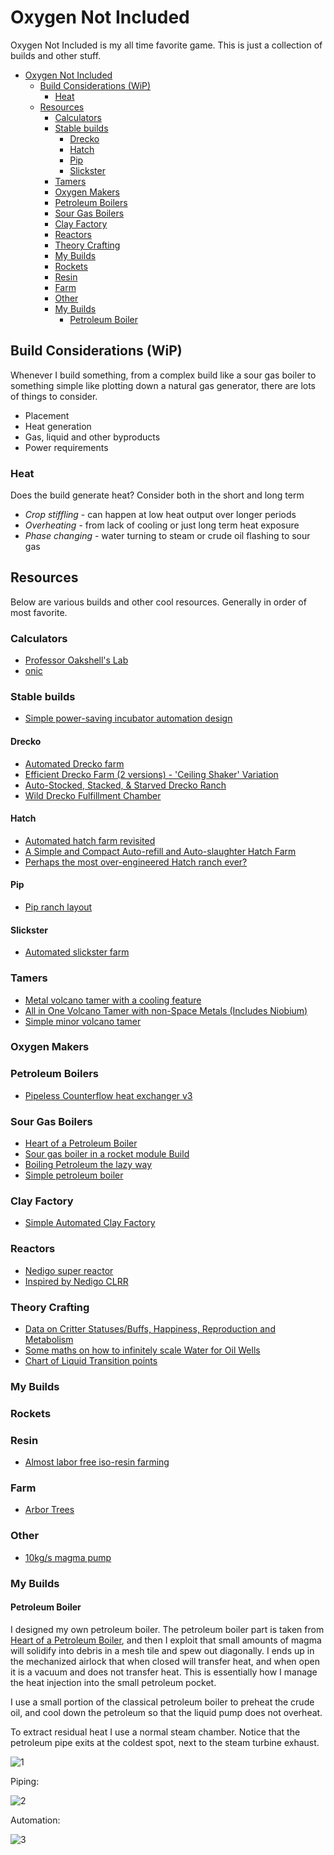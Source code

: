# Oxygen Not Included

Oxygen Not Included is my all time favorite game. This is just a collection of builds and other stuff.

- [Oxygen Not Included](#oxygen-not-included)
  - [Build Considerations (WiP)](#build-considerations-wip)
    - [Heat](#heat)
  - [Resources](#resources)
    - [Calculators](#calculators)
    - [Stable builds](#stable-builds)
      - [Drecko](#drecko)
      - [Hatch](#hatch)
      - [Pip](#pip)
      - [Slickster](#slickster)
    - [Tamers](#tamers)
    - [Oxygen Makers](#oxygen-makers)
    - [Petroleum Boilers](#petroleum-boilers)
    - [Sour Gas Boilers](#sour-gas-boilers)
    - [Clay Factory](#clay-factory)
    - [Reactors](#reactors)
    - [Theory Crafting](#theory-crafting)
    - [My Builds](#my-builds)
    - [Rockets](#rockets)
    - [Resin](#resin)
    - [Farm](#farm)
    - [Other](#other)
    - [My Builds](#my-builds-1)
      - [Petroleum Boiler](#petroleum-boiler)

## Build Considerations (WiP)

Whenever I build something, from a complex build like a sour gas boiler to something simple like plotting down a natural gas generator, there are lots of things to consider.

- Placement
- Heat generation
- Gas, liquid and other byproducts
- Power requirements

### Heat

Does the build generate heat? Consider both in the short and long term

- *Crop stiffling* - can happen at low heat output over longer periods
- *Overheating* - from lack of cooling or just long term heat exposure
- *Phase changing* - water turning to steam or crude oil flashing to sour gas

## Resources

Below are various builds and other cool resources. Generally in order of most favorite.

### Calculators

- [Professor Oakshell's Lab](https://zari.rtk0.net/ProfessorOakshell/index.html)
- [onic](https://onicalc.com/)

### Stable builds

- [Simple power-saving incubator automation design](https://www.reddit.com/r/Oxygennotincluded/comments/k4fy1k/simple_powersaving_incubator_automation_design/)

#### Drecko

- [Automated Drecko farm](https://www.reddit.com/r/Oxygennotincluded/comments/14zxjua/automated_drecko_farm/)
- [Efficient Drecko Farm (2 versions) - 'Ceiling Shaker' Variation](https://www.reddit.com/r/Oxygennotincluded/comments/rn4vdj/updated_efficient_drecko_farm_2_versions_ceiling/)
- [Auto-Stocked, Stacked, & Starved Drecko Ranch](https://www.reddit.com/r/Oxygennotincluded/comments/ohvj7g/autostocked_stacked_starved_drecko_ranch/)
- [Wild Drecko Fulfillment Chamber](https://www.reddit.com/r/Oxygennotincluded/comments/o558b2/wild_drecko_fulfillment_chamber/)

#### Hatch

- [Automated hatch farm revisited](https://www.reddit.com/r/Oxygennotincluded/comments/14yyrl0/automated_hatch_farm_revisited/)
- [A Simple and Compact Auto-refill and Auto-slaughter Hatch Farm](https://www.reddit.com/r/Oxygennotincluded/comments/134cgv2/a_simple_and_compact_autorefill_and_autoslaughter/)
- [Perhaps the most over-engineered Hatch ranch ever?](https://www.reddit.com/r/Oxygennotincluded/comments/q6p6fi/perhaps_the_most_overengineered_hatch_ranch_ever/)

#### Pip

- [Pip ranch layout](https://www.reddit.com/r/Oxygennotincluded/comments/vxf7cj/pip_ranch_layout/)

#### Slickster

- [Automated slickster farm](https://www.reddit.com/r/Oxygennotincluded/comments/158p458/automated_slickster_farm/)

### Tamers

- [Metal volcano tamer with a cooling feature](https://www.reddit.com/r/Oxygennotincluded/comments/14uukpy/metal_volcano_tamer_with_a_cooling_feature_not_my/)
- [All in One Volcano Tamer with non-Space Metals (Includes Niobium)](https://www.reddit.com/r/Oxygennotincluded/comments/rieftw/all_in_one_volcano_tamer_with_nonspace_metals/)
- [Simple minor volcano tamer](https://www.reddit.com/r/Oxygennotincluded/comments/t71dn9/simple_minor_volcano_tamer/)

### Oxygen Makers

### Petroleum Boilers

- [Pipeless Counterflow heat exchanger v3](https://www.reddit.com/r/Oxygennotincluded/comments/131dc2s/pipeless_counterflow_heat_exchanger_v3/)

### Sour Gas Boilers

- [Heart of a Petroleum Boiler](https://www.youtube.com/watch?v=csvObrEPtzg)
- [Sour gas boiler in a rocket module Build](https://www.reddit.com/r/Oxygennotincluded/comments/12bu8ix/sour_gas_boiler_in_a_rocket_module/)
- [Boiling Petroleum the lazy way](https://www.reddit.com/r/Oxygennotincluded/comments/1064kul/boiling_petroleum_the_lazy_way/)
- [Simple petroleum boiler](https://www.reddit.com/r/Oxygennotincluded/comments/t71563/simple_petroleum_boiler/)

### Clay Factory

- [Simple Automated Clay Factory](https://www.reddit.com/r/Oxygennotincluded/comments/y5i6c7/simple_automated_clay_factory/)

### Reactors

- [Nedigo super reactor](https://www.reddit.com/r/Oxygennotincluded/comments/xk12o2/nedigo_super_reactor_all_reactors_running_at_95/)
- [Inspired by Nedigo CLRR](https://www.reddit.com/r/Oxygennotincluded/comments/vy7dy4/my_first_research_reactor_setup_34_00_kw_inspired/)

### Theory Crafting

- [Data on Critter Statuses/Buffs, Happiness, Reproduction and Metabolism](https://www.reddit.com/r/Oxygennotincluded/comments/vletxv/data_on_critter_statusesbuffs_happiness/)
- [Some maths on how to infinitely scale Water for Oil Wells](https://www.reddit.com/r/Oxygennotincluded/comments/wieb2a/some_maths_on_how_to_infinitely_scale_water_for/)
- [Chart of Liquid Transition points](https://www.reddit.com/r/Oxygennotincluded/comments/ka3kwd/chart_of_liquid_transition_points/)

### My Builds

### Rockets

### Resin

- [Almost labor free iso-resin farming](https://www.reddit.com/r/Oxygennotincluded/comments/u9v8ei/spaced_out_almost_labor_free_isoresin_farming_not/)

### Farm

- [Arbor Trees](https://www.reddit.com/r/Oxygennotincluded/comments/s2gjvt/has_this_ever_happened_to_you_you_want_a/)

### Other

- [10kg/s magma pump](https://www.reddit.com/r/Oxygennotincluded/comments/u0fssd/10kgs_magma_pump/)

### My Builds

#### Petroleum Boiler

I designed my own petroleum boiler. The petroleum boiler part is taken from [Heart of a Petroleum Boiler](https://www.youtube.com/watch?v=csvObrEPtzg), and then I exploit that small amounts of magma will solidify into debris in a mesh tile and spew out diagonally. I ends up in the mechanized airlock that when closed will transfer heat, and when open it is a vacuum and does not transfer heat.
This is essentially how I manage the heat injection into the small petroleum pocket.

I use a small portion of the classical petroleum boiler to preheat the crude oil, and cool down the petroleum so that the liquid pump does not overheat.

To extract residual heat I use a normal steam chamber. Notice that the petroleum pipe exits at the coldest spot, next to the steam turbine exhaust.

![1](../images/oni/petboiler01/pb01.png)

Piping:

![2](../images/oni/petboiler01/pb02.png)

Automation:

![3](../images/oni/petboiler01/pb03.png)